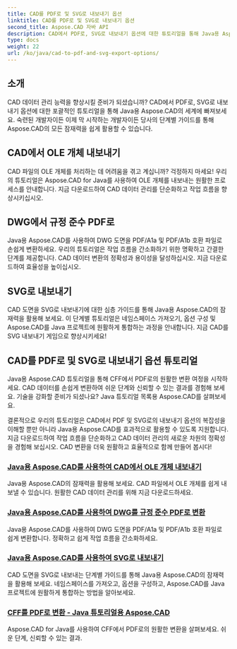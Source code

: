 ```yaml
---
title: CAD를 PDF로 및 SVG로 내보내기 옵션
linktitle: CAD를 PDF로 및 SVG로 내보내기 옵션
second_title: Aspose.CAD 자바 API
description: CAD에서 PDF로, SVG로 내보내기 옵션에 대한 튜토리얼을 통해 Java용 Aspose.CAD의 강력한 기능을 활용해 보세요. CAD 데이터를 정확하고 쉽게 관리하세요.
type: docs
weight: 22
url: /ko/java/cad-to-pdf-and-svg-export-options/
---
```



## 소개

CAD 데이터 관리 능력을 향상시킬 준비가 되셨습니까? CAD에서 PDF로, SVG로 내보내기 옵션에 대한 포괄적인 튜토리얼을 통해 Java용 Aspose.CAD의 세계에 빠져보세요. 숙련된 개발자이든 이제 막 시작하는 개발자이든 당사의 단계별 가이드를 통해 Aspose.CAD의 모든 잠재력을 쉽게 활용할 수 있습니다.

## CAD에서 OLE 개체 내보내기

CAD 파일의 OLE 개체를 처리하는 데 어려움을 겪고 계십니까? 걱정하지 마세요! 우리의 튜토리얼은 Aspose.CAD for Java를 사용하여 OLE 개체를 내보내는 원활한 프로세스를 안내합니다. 지금 다운로드하여 CAD 데이터 관리를 단순화하고 작업 흐름을 향상시키십시오.

## DWG에서 규정 준수 PDF로

Java용 Aspose.CAD를 사용하여 DWG 도면을 PDF/A1a 및 PDF/A1b 호환 파일로 손쉽게 변환하세요. 우리의 튜토리얼은 작업 흐름을 간소화하기 위한 명확하고 간결한 단계를 제공합니다. CAD 데이터 변환의 정확성과 용이성을 달성하십시오. 지금 다운로드하여 효율성을 높이십시오.

## SVG로 내보내기

CAD 도면을 SVG로 내보내기에 대한 심층 가이드를 통해 Java용 Aspose.CAD의 잠재력을 활용해 보세요. 이 단계별 튜토리얼은 네임스페이스 가져오기, 옵션 구성 및 Aspose.CAD를 Java 프로젝트에 원활하게 통합하는 과정을 안내합니다. 지금 CAD를 SVG 내보내기 게임으로 향상시키세요!

## CAD를 PDF로 및 SVG로 내보내기 옵션 튜토리얼
Java용 Aspose.CAD 튜토리얼을 통해 CFF에서 PDF로의 원활한 변환 여정을 시작하세요. CAD 데이터를 손쉽게 변환하여 쉬운 단계와 신뢰할 수 있는 결과를 경험해 보세요. 기술을 강화할 준비가 되셨나요? Java 튜토리얼 목록용 Aspose.CAD를 살펴보세요.

결론적으로 우리의 튜토리얼은 CAD에서 PDF 및 SVG로의 내보내기 옵션의 복잡성을 이해할 뿐만 아니라 Java용 Aspose.CAD를 효과적으로 활용할 수 있도록 지원합니다. 지금 다운로드하여 작업 흐름을 단순화하고 CAD 데이터 관리의 새로운 차원의 정확성을 경험해 보십시오. CAD 변환을 더욱 원활하고 효율적으로 함께 만들어 봅시다!

### [Java용 Aspose.CAD를 사용하여 CAD에서 OLE 개체 내보내기](./export-ole-objects-from-cad/)
Java용 Aspose.CAD의 잠재력을 활용해 보세요. CAD 파일에서 OLE 개체를 쉽게 내보낼 수 있습니다. 원활한 CAD 데이터 관리를 위해 지금 다운로드하세요.
### [Java용 Aspose.CAD를 사용하여 DWG를 규정 준수 PDF로 변환](./dwg-to-compliance-pdf/)
Java용 Aspose.CAD를 사용하여 DWG 도면을 PDF/A1a 및 PDF/A1b 호환 파일로 쉽게 변환합니다. 정확하고 쉽게 작업 흐름을 간소화하세요.
### [Java용 Aspose.CAD를 사용하여 SVG로 내보내기](./export-to-svg/)
CAD 도면을 SVG로 내보내는 단계별 가이드를 통해 Java용 Aspose.CAD의 잠재력을 활용해 보세요. 네임스페이스를 가져오고, 옵션을 구성하고, Aspose.CAD를 Java 프로젝트에 원활하게 통합하는 방법을 알아보세요.
### [CFF를 PDF로 변환 - Java 튜토리얼용 Aspose.CAD](./cff-to-pdf-conversion/)
Aspose.CAD for Java를 사용하여 CFF에서 PDF로의 원활한 변환을 살펴보세요. 쉬운 단계, 신뢰할 수 있는 결과.